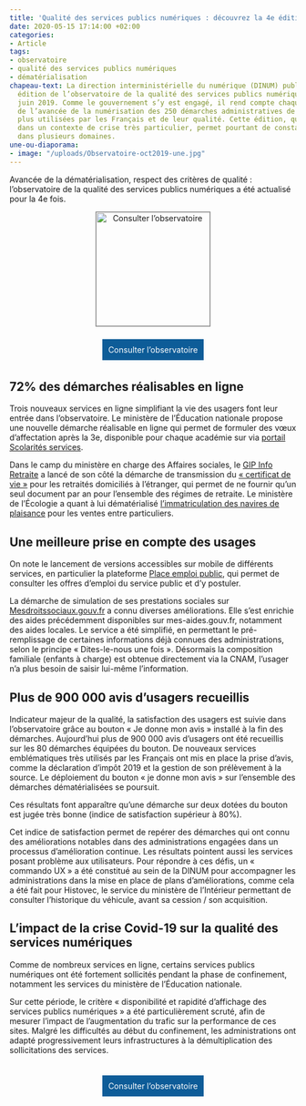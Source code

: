 ```yaml
---
title: 'Qualité des services publics numériques : découvrez la 4e édition de l’observatoire'
date: 2020-05-15 17:14:00 +02:00
categories:
- Article
tags:
- observatoire
- qualité des services publics numériques
- dématérialisation
chapeau-text: La direction interministérielle du numérique (DINUM) publie la quatrième
  édition de l’observatoire de la qualité des services publics numériques, lancé en
  juin 2019. Comme le gouvernement s’y est engagé, il rend compte chaque trimestre
  de l’avancée de la numérisation des 250 démarches administratives de l’État les
  plus utilisées par les Français et de leur qualité. Cette édition, qui s’inscrit
  dans un contexte de crise très particulier, permet pourtant de constater des progrès
  dans plusieurs domaines.
une-ou-diaporama:
- image: "/uploads/Observatoire-oct2019-une.jpg"
---
```


<style>
.button {
background-color: #0d5c98;
border: 1px solid white;
color: white;
padding: 10px 10px;
text-align: center;
text-decoration: none;
display: inline-block;
font-style: normal;
margin: 4px 2px;
cursor: pointer;
}
</style>
Avancée de la dématérialisation, respect des critères de qualité : l’observatoire de la qualité des services publics numériques a été actualisé pour la 4e fois.

<p align="center"><a href="https://observatoire.numerique.gouv.fr/"><img src="/uploads/observatoire_avril_2020.png" width="200" style="border:1px solid gray" align="center" alt="Consulter l’observatoire"/></a>
<br>
<br>
<a href="https://observatoire.numerique.gouv.fr/" class="button">Consulter l’observatoire</a></p>

## 72% des démarches réalisables en ligne

Trois nouveaux services en ligne simplifiant la vie des usagers font leur entrée dans l’observatoire. Le ministère de l’Éducation nationale propose une nouvelle démarche réalisable en ligne qui permet de formuler des vœux d’affectation après la 3e, disponible pour chaque académie sur via [portail Scolarités services](https://www.education.gouv.fr/accedez-au-portail-scolarite-services-de-votre-academie-5222).

Dans le camp du ministère en charge des Affaires sociales, le [GIP Info Retraite](https://www.info-retraite.fr/portail-services/#/login) a lancé de son côté la démarche de transmission du [« certificat de vie »](https://www.info-retraite.fr/portail-info/sites/PortailInformationnel/home/actualites-1/votre-retraite-a-letranger-simpl.html) pour les retraités domiciliés à l’étranger, qui permet de ne fournir qu’un seul document par an pour l’ensemble des régimes de retraite. Le ministère de l’Écologie a quant à lui dématérialisé [l’immatriculation des navires de plaisance](https://www.demarches-plaisance.gouv.fr/puma-plaisancier/) pour les ventes entre particuliers.
<br>

## Une meilleure prise en compte des usages

On note le lancement de versions accessibles sur mobile de différents services, en particulier la plateforme [Place emploi public](https://www.place-emploi-public.gouv.fr/), qui permet de consulter les offres d’emploi du service public et d’y postuler.

La démarche de simulation de ses prestations sociales sur [Mesdroitssociaux.gouv.fr](https://mesdroitssociaux.gouv.fr) a connu diverses améliorations. Elle s’est enrichie des aides précédemment disponibles sur mes-aides.gouv.fr, notamment des aides locales. Le service a été simplifié, en permettant le pré-remplissage de certaines informations déjà connues des administrations, selon le principe « Dites-le-nous une fois ». Désormais la composition familiale (enfants à charge) est obtenue directement via la CNAM, l’usager n’a plus besoin de saisir lui-même l’information.
<br>


## Plus de 900 000 avis d’usagers recueillis

Indicateur majeur de la qualité, la satisfaction des usagers est suivie dans l’observatoire grâce au bouton « Je donne mon avis » installé à la fin des démarches. Aujourd’hui plus de 900 000 avis d’usagers ont été recueillis sur les 80 démarches équipées du bouton. De nouveaux services emblématiques très utilisés par les Français ont mis en place la prise d’avis, comme la déclaration d’impôt 2019 et la gestion de son prélèvement à la source. Le déploiement du bouton « je donne mon avis » sur l’ensemble des démarches dématérialisées se poursuit.

Ces résultats font apparaître qu’une démarche sur deux dotées du bouton est jugée très bonne (indice de satisfaction supérieur à 80%).

Cet indice de satisfaction permet de repérer des démarches qui ont connu des améliorations notables dans des administrations engagées dans un processus d’amélioration continue. Les résultats pointent aussi les services posant problème aux utilisateurs. Pour répondre à ces défis, un « commando UX » a été constitué au sein de la DINUM pour accompagner les administrations dans la mise en place de plans d’améliorations, comme cela a été fait pour Histovec, le service du ministère de l’Intérieur permettant de consulter l’historique du véhicule, avant sa cession / son acquisition.
<br>

## L’impact de la crise Covid-19 sur la qualité des services numériques

Comme de nombreux services en ligne, certains services publics numériques ont été fortement sollicités pendant la phase de confinement, notamment les services du ministère de l’Éducation nationale.

Sur cette période, le critère « disponibilité et rapidité d’affichage des services publics numériques » a été particulièrement scruté, afin de mesurer l’impact de l’augmentation du trafic sur la performance de ces sites. Malgré les difficultés au début du confinement, les administrations ont adapté progressivement leurs infrastructures à la démultiplication des sollicitations des services.
<br>
<br>

<p align="center"><a href="https://observatoire.numerique.gouv.fr/" class="button">Consulter l’observatoire</a></p>